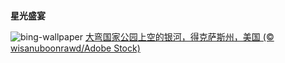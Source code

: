 
**星光盛宴**

![bing-wallpaper](https://www.bing.com/th?id=OHR.BigBendMilkyWay_ZH-CN7709015605_1920x1080.jpg)
[大弯国家公园上空的银河，得克萨斯州，美国 (© wisanuboonrawd/Adobe Stock)](https://www.bing.com/search?q=%E5%A4%A7%E5%BC%AF%E5%9B%BD%E5%AE%B6%E5%85%AC%E5%9B%AD&amp;form=hpcapt&amp;mkt=zh-cn)
  